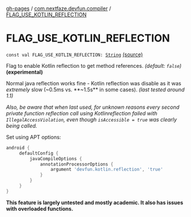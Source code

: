 [gh-pages](../index.md) / [com.nextfaze.devfun.compiler](index.md) / [FLAG_USE_KOTLIN_REFLECTION](.)

# FLAG_USE_KOTLIN_REFLECTION

`const val FLAG_USE_KOTLIN_REFLECTION: `[`String`](https://kotlinlang.org/api/latest/jvm/stdlib/kotlin/-string/index.html) [(source)](https://github.com/NextFaze/dev-fun/tree/master/devfun-compiler/src/main/java/com/nextfaze/devfun/compiler/Compiler.kt#L48)

Flag to enable Kotlin reflection to get method references. *(default: `false`)* **(experimental)**

Normal java reflection works fine - Kotlin reflection was disable as it was *extremely* slow (~0.5ms vs.
**~1.5s** in some cases). *(last tested around 1.1)*

*Also, be aware that when last used, for unknown reasons every second private function reflection call using Kotlinreflection failed with `IllegalAccessViolation`, even though `isAccessible = true` was clearly being called.*

Set using APT options:

``` gradle
android {
     defaultConfig {
         javaCompileOptions {
             annotationProcessorOptions {
                 argument 'devfun.kotlin.reflection', 'true'
             }
         }
     }
}
```

**This feature is largely untested and mostly academic. It also has issues with overloaded functions.**

